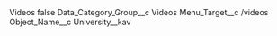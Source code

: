 <?xml version="1.0" encoding="UTF-8"?>
<CustomMetadata xmlns="http://soap.sforce.com/2006/04/metadata" xmlns:xsi="http://www.w3.org/2001/XMLSchema-instance" xmlns:xsd="http://www.w3.org/2001/XMLSchema">
    <label>Videos</label>
    <protected>false</protected>
    <values>
        <field>Data_Category_Group__c</field>
        <value xsi:type="xsd:string">Videos</value>
    </values>
    <values>
        <field>Menu_Target__c</field>
        <value xsi:type="xsd:string">/videos</value>
    </values>
    <values>
        <field>Object_Name__c</field>
        <value xsi:type="xsd:string">University__kav</value>
    </values>
</CustomMetadata>
